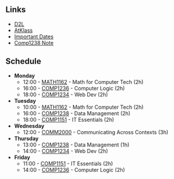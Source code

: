 ## Links
- [D2L](https://learn.georgebrown.ca)
- [AtKlass](https://app.atklass.com)
- [Important Dates](https://www.georgebrown.ca/current-students/important-dates?term=27246&category=131)
- [Comp1238 Note](comp1238.md)

## Schedule
- **Monday**
    - 12:00 - [MATH1162](https://learn.georgebrown.ca/d2l/home/398732) - Math for Computer Tech (2h)
    - 16:00 - [COMP1236](https://learn.georgebrown.ca/d2l/home/416378) - Computer Logic (2h)
    - 18:00 - [COMP1234](https://learn.georgebrown.ca/d2l/home/416188) - Web Dev (2h)
- **Tuesday**
    - 10:00 - [MATH1162](https://learn.georgebrown.ca/d2l/home/398732) - Math for Computer Tech (2h)
    - 16:00 - [COMP1238](https://learn.georgebrown.ca/d2l/home/412494) - Data Management (2h)
    - 18:00 - [COMP1151](https://learn.georgebrown.ca/d2l/home/408352) - IT Essentials (2h)
- **Wednesday**
    - 12:00 - [COMM2000](https://learn.georgebrown.ca/d2l/home/395478) - Communicating Across Contexts (3h)
- **Thursday**
    - 13:00 - [COMP1238](https://learn.georgebrown.ca/d2l/home/412494) - Data Management (1h)
    - 14:00 - [COMP1234](https://learn.georgebrown.ca/d2l/home/416188) - Web Dev (2h)
- **Friday**
    - 11:00 - [COMP1151](https://learn.georgebrown.ca/d2l/home/408352) - IT Essentials (2h)
    - 14:00 - [COMP1236](https://learn.georgebrown.ca/d2l/home/416378) - Computer Logic (2h)